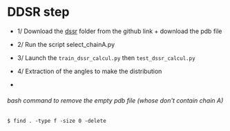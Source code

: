 # DDSR step


* 1/ Download the [dssr](https://github.com/EvryRNA/rna_angles_prediction_dssr/tree/main) folder from the github link + download the pdb file

* 2/ Run the script select_chainA.py

* 3/ Launch the  `train_dssr_calcul.py` then `test_dssr_calcul.py`

* 4/ Extraction of the angles to make the distribution
* 
###### bash command to remove the empty pdb file (whose don't contain chain A)

  ```markdown
  $ find . -type f -size 0 -delete
  ```
